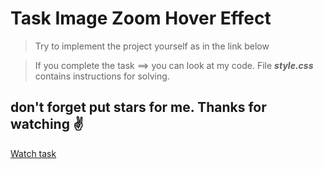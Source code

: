 # Task Image Zoom Hover Effect
 
> Try to implement the project yourself as in the link below
 
> If you complete the task ==>  you can look at my code. File ***style.css*** contains instructions for solving.

## don't forget put stars for me. Thanks for watching ✌️

[Watch task](https://oleg-kolosov.github.io/Image-Zoom-Hover-Effect/)
